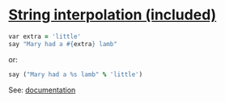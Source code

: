[1]: https://rosettacode.org/wiki/String_interpolation_(included)

# [String interpolation (included)][1]

```ruby
var extra = 'little'
say "Mary had a #{extra} lamb"
```


or:

```ruby
say ("Mary had a %s lamb" % 'little')
```


See: [documentation](https://github.com/trizen/sidef/wiki#strings)
